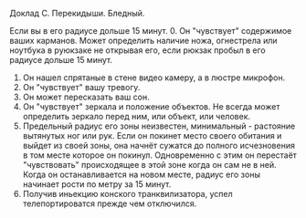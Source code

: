 Доклад С. Перекидыши. Бледный.

Если вы в его радиусе дольше 15 минут.
0. Он "чувствует" содержимое ваших карманов. Может определить наличие ножа, огнестрела или ноутбука в руюкзаке не открывая его, если рюкзак пробыл в его радиусе дольше 15 минут.
1. Он нашел спрятаные в стене видео камеру, а в люстре микрофон.
2. Он "чувствует" вашу тревогу.
3. Он может пересказать ваш сон.
4. Он "чувствует" зеркала и положение объектов. Не всегда может определить зеркало перед ним, или объект, или человек.
5. Предельный радиус его зоны неизвестен, минимальный - растояние вытянутых ног или рук. Если он покинет место своего обитания и выйдет из своей зоны, она начнёт сужатся до полного исчезновения в том месте которое он покинул. Одновременно с этим он перестаёт "чувствовать" происходящее в этой зоне когда он сам не в ней. Когда он останавливается на новом месте, радиус его зоны начинает рости по метру за 15 минут.
6. Получив иньекцию конского транквилизатора, успел телепортироватся прежде чем отключился.